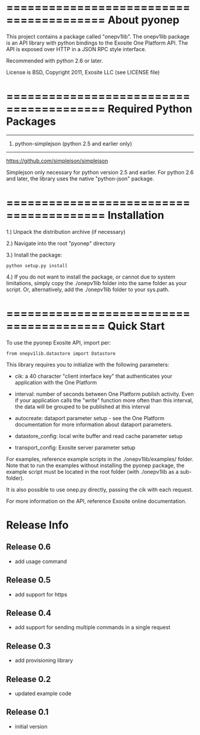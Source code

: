  ========================================
About pyonep
========================================
This project contains a package called "onepv1lib".  The onepv1lib package is an
API library with python bindings to the Exosite One Platform API.  The API is 
exposed over HTTP in a JSON RPC style interface.

Recommended with python 2.6 or later.

License is BSD, Copyright 2011, Exosite LLC (see LICENSE file)

========================================
Required Python Packages
========================================
****************************************
1) python-simplejson  (python 2.5 and earlier only)
****************************************
https://github.com/simplejson/simplejson

Simplejson only necessary for python version 2.5 and earlier.  For python 2.6 
and later, the library uses the native "python-json" package.

========================================
Installation
========================================
1.) Unpack the distribution archive (if necessary)

2.) Navigate into the root "pyonep" directory

3.) Install the package:

	python setup.py install

4.) If you do not want to install the package, or cannot due to system 
limitations, simply copy the ./onepv1lib folder into the same folder as your
script.  Or, alternatively, add the ./onepv1lib folder to your sys.path.

========================================
Quick Start
========================================
To use the pyonep Exosite API, import per:

	from onepv1lib.datastore import Datastore

This library requires you to initialize with the following parameters:

- cik: a 40 character "client interface key" that authenticates your 
        application with the One Platform

- interval: number of seconds between One Platform publish activity.  Even if
        your application calls the "write" function more often than this 
        interval, the data will be grouped to be published at this interval

- autocreate: dataport parameter setup - see the One Platform documentation
        for more information about dataport parameters.

- datastore_config: local write buffer and read cache parameter setup

- transport_config: Exosite server parameter setup

For examples, reference example scripts in the ./onepv1lib/examples/ folder.  
Note that to run the examples without installing the pyonep package, the 
example script must be located in the root folder (with ./onepv1lib as a 
sub-folder).

It is also possible to use onep.py directly, passing the cik with each request.

For more information on the API, reference Exosite online documentation.

Release Info
============

Release 0.6
-----------

- add usage command

Release 0.5
-----------

- add support for https


Release 0.4
-----------

- add support for sending multiple commands in a single request

Release 0.3
-----------

- add provisioning library

Release 0.2
-----------

- updated example code

Release 0.1
-----------

- initial version
